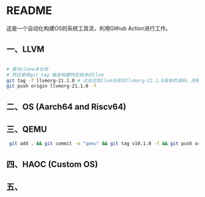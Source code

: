 # README


这是一个自动化构建OS的系统工具流，利用Github Action进行工作。


## 一、LLVM

```bash

# 首先clone本仓库
# 然后使用git tag 触发构建特定版本的llvm
git tag -f llvmorg-21.1.0 # 这会拉取llvm仓库的llvmorg-21.1.0版本的源码，并触发action编译，约4小时，完成后发布到release页面
git push origin llvmorg-21.1.0 -f

```


## 二、OS (Aarch64 and Riscv64)


## 三、QEMU

```bash
 git add . && git commit -m "qemu" && git tag v10.1.0 -f && git push origin main && git push origin v10.1.0 -f
```

## 四、HAOC (Custom OS)

## 五、
